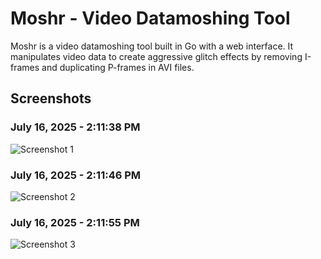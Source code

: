 # Moshr - Video Datamoshing Tool

Moshr is a video datamoshing tool built in Go with a web interface.
It manipulates video data to create aggressive glitch effects by
removing I-frames and duplicating P-frames in AVI files.

## Screenshots

### July 16, 2025 - 2:11:38 PM
![Screenshot 1](screens/Screenshot%202025-07-16%20at%202.11.38%20PM.png)

### July 16, 2025 - 2:11:46 PM
![Screenshot 2](screens/Screenshot%202025-07-16%20at%202.11.46%20PM.png)

### July 16, 2025 - 2:11:55 PM
![Screenshot 3](screens/Screenshot%202025-07-16%20at%202.11.55%20PM.png)
